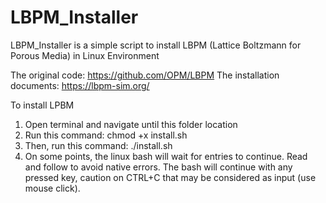 # LBPM_Installer

LBPM_Installer is a simple script to install LBPM (Lattice Boltzmann for Porous Media) in Linux Environment

The original code: https://github.com/OPM/LBPM
The installation documents: https://lbpm-sim.org/



To install LPBM

1) Open terminal and navigate until this folder location
2) Run this command: chmod +x install.sh
3) Then, run this command: ./install.sh
4) On some points, the linux bash will wait for entries to continue. Read and follow to avoid native errors. The bash will continue with any pressed key, caution on CTRL+C that may be considered as input (use mouse click).
